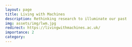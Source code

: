 ```yaml
---
layout: page
title: Living with Machines
description: Rethinking research to illuminate our past
img: assets/img/lwm.jpg
redirect: https://livingwithmachines.ac.uk/
importance: 2
category: 
---
```


